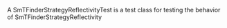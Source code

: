 A SmTFinderStrategyReflectivityTest is a test class for testing the behavior of SmTFinderStrategyReflectivity